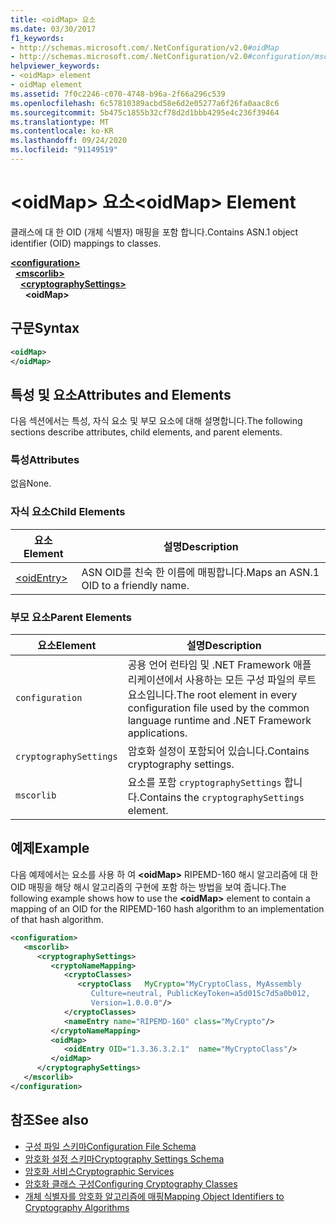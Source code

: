 ```yaml
---
title: <oidMap> 요소
ms.date: 03/30/2017
f1_keywords:
- http://schemas.microsoft.com/.NetConfiguration/v2.0#oidMap
- http://schemas.microsoft.com/.NetConfiguration/v2.0#configuration/mscorlib/cryptographySettings/oidMap
helpviewer_keywords:
- <oidMap> element
- oidMap element
ms.assetid: 7f0c2246-c070-4748-b96a-2f66a296c539
ms.openlocfilehash: 6c57810389acbd58e6d2e05277a6f26fa0aac8c6
ms.sourcegitcommit: 5b475c1855b32cf78d2d1bbb4295e4c236f39464
ms.translationtype: MT
ms.contentlocale: ko-KR
ms.lasthandoff: 09/24/2020
ms.locfileid: "91149519"
---
```

# <a name="oidmap-element"></a><span data-ttu-id="a2b6b-102">\<oidMap> 요소</span><span class="sxs-lookup"><span data-stu-id="a2b6b-102">\<oidMap> Element</span></span>

<span data-ttu-id="a2b6b-103">클래스에 대 한 OID (개체 식별자) 매핑을 포함 합니다.</span><span class="sxs-lookup"><span data-stu-id="a2b6b-103">Contains ASN.1 object identifier (OID) mappings to classes.</span></span>  

[**\<configuration>**](../configuration-element.md)\
&nbsp;&nbsp;[**\<mscorlib>**](mscorlib-element-for-cryptography-settings.md)\
&nbsp;&nbsp;&nbsp;&nbsp;[**\<cryptographySettings>**](cryptographysettings-element.md)\
&nbsp;&nbsp;&nbsp;&nbsp;&nbsp;&nbsp;**\<oidMap>**

## <a name="syntax"></a><span data-ttu-id="a2b6b-104">구문</span><span class="sxs-lookup"><span data-stu-id="a2b6b-104">Syntax</span></span>  
  
```xml  
<oidMap>
</oidMap>  
```  
  
## <a name="attributes-and-elements"></a><span data-ttu-id="a2b6b-105">특성 및 요소</span><span class="sxs-lookup"><span data-stu-id="a2b6b-105">Attributes and Elements</span></span>  

 <span data-ttu-id="a2b6b-106">다음 섹션에서는 특성, 자식 요소 및 부모 요소에 대해 설명합니다.</span><span class="sxs-lookup"><span data-stu-id="a2b6b-106">The following sections describe attributes, child elements, and parent elements.</span></span>  
  
### <a name="attributes"></a><span data-ttu-id="a2b6b-107">특성</span><span class="sxs-lookup"><span data-stu-id="a2b6b-107">Attributes</span></span>  

 <span data-ttu-id="a2b6b-108">없음</span><span class="sxs-lookup"><span data-stu-id="a2b6b-108">None.</span></span>  
  
### <a name="child-elements"></a><span data-ttu-id="a2b6b-109">자식 요소</span><span class="sxs-lookup"><span data-stu-id="a2b6b-109">Child Elements</span></span>  
  
|<span data-ttu-id="a2b6b-110">요소</span><span class="sxs-lookup"><span data-stu-id="a2b6b-110">Element</span></span>|<span data-ttu-id="a2b6b-111">설명</span><span class="sxs-lookup"><span data-stu-id="a2b6b-111">Description</span></span>|  
|-------------|-----------------|  
|[\<oidEntry>](oidentry-element.md)|<span data-ttu-id="a2b6b-112">ASN OID를 친숙 한 이름에 매핑합니다.</span><span class="sxs-lookup"><span data-stu-id="a2b6b-112">Maps an ASN.1 OID to a friendly name.</span></span>|  
  
### <a name="parent-elements"></a><span data-ttu-id="a2b6b-113">부모 요소</span><span class="sxs-lookup"><span data-stu-id="a2b6b-113">Parent Elements</span></span>  
  
|<span data-ttu-id="a2b6b-114">요소</span><span class="sxs-lookup"><span data-stu-id="a2b6b-114">Element</span></span>|<span data-ttu-id="a2b6b-115">설명</span><span class="sxs-lookup"><span data-stu-id="a2b6b-115">Description</span></span>|  
|-------------|-----------------|  
|`configuration`|<span data-ttu-id="a2b6b-116">공용 언어 런타임 및 .NET Framework 애플리케이션에서 사용하는 모든 구성 파일의 루트 요소입니다.</span><span class="sxs-lookup"><span data-stu-id="a2b6b-116">The root element in every configuration file used by the common language runtime and .NET Framework applications.</span></span>|  
|`cryptographySettings`|<span data-ttu-id="a2b6b-117">암호화 설정이 포함되어 있습니다.</span><span class="sxs-lookup"><span data-stu-id="a2b6b-117">Contains cryptography settings.</span></span>|  
|`mscorlib`|<span data-ttu-id="a2b6b-118">요소를 포함 `cryptographySettings` 합니다.</span><span class="sxs-lookup"><span data-stu-id="a2b6b-118">Contains the `cryptographySettings` element.</span></span>|  
  
## <a name="example"></a><span data-ttu-id="a2b6b-119">예제</span><span class="sxs-lookup"><span data-stu-id="a2b6b-119">Example</span></span>  

 <span data-ttu-id="a2b6b-120">다음 예제에서는 요소를 사용 하 여 **\<oidMap>** RIPEMD-160 해시 알고리즘에 대 한 OID 매핑을 해당 해시 알고리즘의 구현에 포함 하는 방법을 보여 줍니다.</span><span class="sxs-lookup"><span data-stu-id="a2b6b-120">The following example shows how to use the **\<oidMap>** element to contain a mapping of an OID for the RIPEMD-160 hash algorithm to an implementation of that hash algorithm.</span></span>  
  
```xml  
<configuration>  
   <mscorlib>  
      <cryptographySettings>  
         <cryptoNameMapping>  
            <cryptoClasses>  
               <cryptoClass   MyCrypto="MyCryptoClass, MyAssembly  
                  Culture=neutral, PublicKeyToken=a5d015c7d5a0b012,  
                  Version=1.0.0.0"/>  
            </cryptoClasses>  
            <nameEntry name="RIPEMD-160" class="MyCrypto"/>  
         </cryptoNameMapping>  
         <oidMap>  
            <oidEntry OID="1.3.36.3.2.1"  name="MyCryptoClass"/>  
         </oidMap>  
      </cryptographySettings>  
   </mscorlib>  
</configuration>  
```  
  
## <a name="see-also"></a><span data-ttu-id="a2b6b-121">참조</span><span class="sxs-lookup"><span data-stu-id="a2b6b-121">See also</span></span>

- [<span data-ttu-id="a2b6b-122">구성 파일 스키마</span><span class="sxs-lookup"><span data-stu-id="a2b6b-122">Configuration File Schema</span></span>](../index.md)
- [<span data-ttu-id="a2b6b-123">암호화 설정 스키마</span><span class="sxs-lookup"><span data-stu-id="a2b6b-123">Cryptography Settings Schema</span></span>](index.md)
- [<span data-ttu-id="a2b6b-124">암호화 서비스</span><span class="sxs-lookup"><span data-stu-id="a2b6b-124">Cryptographic Services</span></span>](../../../../standard/security/cryptographic-services.md)
- [<span data-ttu-id="a2b6b-125">암호화 클래스 구성</span><span class="sxs-lookup"><span data-stu-id="a2b6b-125">Configuring Cryptography Classes</span></span>](../../configure-cryptography-classes.md)
- [<span data-ttu-id="a2b6b-126">개체 식별자를 암호화 알고리즘에 매핑</span><span class="sxs-lookup"><span data-stu-id="a2b6b-126">Mapping Object Identifiers to Cryptography Algorithms</span></span>](../../map-object-identifiers-to-cryptography-algorithms.md)
